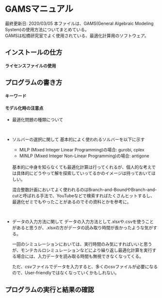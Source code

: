 # GAMSマニュアル
最終更新日: 2020/03/05
本ファイルは、GAMS(General Algebraic Modeling System)の使用方法についてまとめている。  
GAMSは松橋研究室でよく使用されている、最適化計算用のソフトウェア。

## インストールの仕方
#### ライセンスファイルの使用
## プログラムの書き方
#### キーワード
#### モデル化時の注意点
- 最適化問題の種類について  

    <br/>
- ソルバーの選択に関して
    基本的によく使われるソルバーを以下に示す
    - MILP (Mixed Integer Linear Programming)の場合: gurobi, cplex
    - MINLP (Mixed Integer Non-Linear Programming)の場合: antigone

    <br/>
    基本的に中身を知らなくても最適化計算は行ってくれるが、個人的な考えでは具体的にどうやって解を探索していってるかのイメージは持っておいてほしい。

    混合整数計画においてよく使われるのはBranch-and-BoundやBranch-and-cutと呼ばれる手法で、YouTubeなどで検索すればたくさんヒットするし、最適化ゼミでもやったことがあるのでその資料とかを参考に。


    <br/>
        
- データの入力方法に関して 
    データの入力方法として.xlsxや.csvを使うことがあると思うが、.xlsxの方がデータの読み取り時間が長かったような気がする。
    
    一回のシミュレーションにおいては、実行時間のみ気にすればいいと思うが、モンテカルロシミュレーションなどにより繰り返し最適化計算を実行する場合には、入力データを読み取る時間も無視できなくなってくる。

    ただ、csvファイルでデータを入力すると、多くのcsvファイルが必要になるので、User-friendlyではなくなっていくかもしれない。


## プログラムの実行と結果の確認